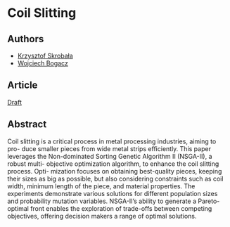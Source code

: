 # Coil Slitting


## Authors
- [Krzysztof Skrobała](https://github.com/shhhQuiettt)
- [Wojciech Bogacz](https://github.com/wojbog)

## Article
[Draft](Coil_Slitting-draft.pdf)

## Abstract

Coil slitting is a critical process in metal processing industries, aiming to pro-
duce smaller pieces from wide metal strips efficiently. This paper leverages
the Non-dominated Sorting Genetic Algorithm II (NSGA-II), a robust multi-
objective optimization algorithm, to enhance the coil slitting process. Opti-
mization focuses on obtaining best-quality pieces, keeping their sizes as big as
possible, but also considering constraints such as coil width, minimum length
of the piece, and material properties. The experiments demonstrate various
solutions for different population sizes and probability mutation variables.
NSGA-II’s ability to generate a Pareto-optimal front enables the exploration
of trade-offs between competing objectives, offering decision makers a range
of optimal solutions.